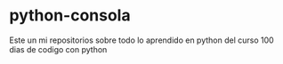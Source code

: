 # python-consola
Este un mi repositorios sobre todo lo aprendido en python del curso 100 dias de codigo con python
